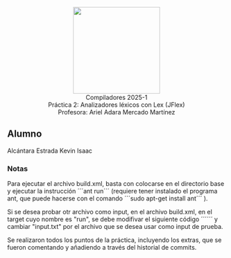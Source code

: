 <p  align="center">
  <img  width="200"  src="https://www.fciencias.unam.mx/sites/default/files/logoFC_2.png"  alt="">  <br>Compiladores  2025-1 <br>
  Práctica 2: Analizadores léxicos con Lex (JFlex) <br> Profesora: Ariel Adara Mercado Martínez
</p>

## Alumno
Alcántara Estrada Kevin Isaac

### Notas
Para ejecutar el archivo build.xml, basta con colocarse en el directorio base y ejecutar la instrucción ´´´ant run´´´ (requiere tener instalado el programa ant, que puede hacerse con el comando ´´´sudo apt-get install ant´´´ ).

Si se desea probar otr archivo como input, en el archivo build.xml, en el target cuyo nombre es "run", se debe modifivar el siguiente código ´´´<arg value="src/tst/input.txt"/>´´´ y cambiar "input.txt" por el archivo que se desea usar como input de prueba.

Se realizaron todos los puntos de la práctica, incluyendo los extras, que se fueron comentando y añadiendo a través del historial de commits.


